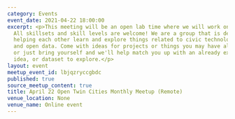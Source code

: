 ```yaml
---
category: Events
event_date: 2021-04-22 18:00:00
excerpt: <p>This meeting will be an open lab time where we will work on projects.
  All skillsets and skill levels are welcome! We are a group that is dedicated to
  helping each other learn and explore things related to civic technology, open government,
  and open data. Come with ideas for projects or things you may have already started,
  or just bring yourself and we'll help match you up with an already existing project,
  idea, or dataset to explore.</p>
layout: event
meetup_event_id: lbjqzryccgbdc
published: true
source_meetup_content: true
title: April 22 Open Twin Cities Monthly Meetup (Remote)
venue_location: None
venue_name: Online event
---
```

